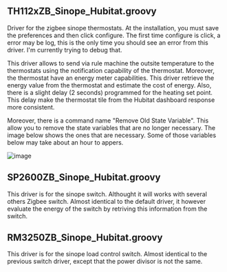 ## TH112xZB_Sinope_Hubitat.groovy 
Driver for the zigbee sinope thermostats. At the installation, you must save the preferences and then click configure. The first time configure is click, a error may be log, this is the only time you should see an error from this driver. I'm currently trying to debug that.

This driver allows to send via rule machine the outsite temperature to the thermostats using the notification capability of the thermostat. Moreover, the thermostat have an energy meter capabilities. This driver retrieve the energy value from the thermostat and estimate the cost of energy. Also, there is a slight delay (2 seconds) programmed for the heating set point. This delay make the thermostat tile from the Hubitat dashboard response more consistent.

Moreover, there is a command name "Remove Old State Variable". This allow you to remove the state variables that are no longer necessary. The image below shows the ones that are necessary. Some of those variables below may take about an hour to appers.

![image](https://user-images.githubusercontent.com/59889660/158215165-86ceeff0-2c5a-4a67-9525-d322058fc7a2.png)

## SP2600ZB_Sinope_Hubitat.groovy
This driver is for the sinope switch. Althought it will works with several others Zigbee switch. Almost identical to the default driver, it however evaluate the energy of the switch by retriving this information from the switch.

## RM3250ZB_Sinope_Hubitat.groovy
This driver is for the sinope load control switch. Almost identical to the previous switch driver, except that the power divisor is not the same.
